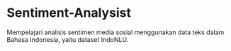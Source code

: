 # Sentiment-Analysist
Mempelajari analisis sentimen media sosial menggunakan data teks dalam Bahasa Indonesia, yaitu dataset IndoNLU.
